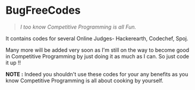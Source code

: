 # BugFreeCodes

> _I too know Competitive Programming is all Fun._


It contains codes for several Online Judges- Hackerearth, Codechef, Spoj. 

Many more will be added very soon as I'm still on the way to become good in Competitive Programming by just doing it as much as I can. So just code it up !! 

**NOTE :** Indeed you shouldn't use these codes for your any benefits as you know Competitive Programming is all about cooking by yourself.
